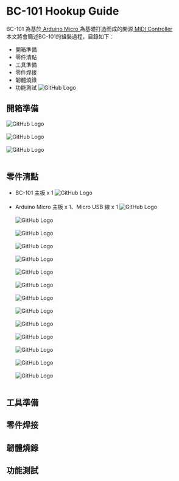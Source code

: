 # BC-101 Hookup Guide
BC-101 為基於[ Arduino Micro ](https://store.arduino.cc/usa/arduino-micro)為基礎打造而成的開源[ MIDI Controller ](https://en.wikipedia.org/wiki/MIDI_controller)<br>
本文將會簡述BC-101的組裝過程，目錄如下：
* 開箱準備
* 零件清點
* 工具準備
* 零件焊接
* 韌體燒錄
* 功能測試
![GitHub Logo](https://mainnolab.files.wordpress.com/2021/05/00.png?w=1024)
## 開箱準備
![GitHub Logo](https://mainnolab.files.wordpress.com/2021/05/01-2.jpg?w=800)<br><br>
![GitHub Logo](https://mainnolab.files.wordpress.com/2021/05/02-3.jpg?w=800)<br><br>
![GitHub Logo](https://mainnolab.files.wordpress.com/2021/05/03-3.jpg?w=800)<br><br>
## 零件清點
* BC-101 主板 x 1
![GitHub Logo](https://mainnolab.files.wordpress.com/2021/05/04.jpg?w=1024)<br><br>
* Arduino Micro 主板 x 1、Micro USB 線 x 1
![GitHub Logo](https://mainnolab.files.wordpress.com/2021/05/05.jpg?w=1024)<br><br>
![GitHub Logo](https://mainnolab.files.wordpress.com/2021/05/06.jpg?w=1024)<br><br>
![GitHub Logo](https://mainnolab.files.wordpress.com/2021/05/07.jpg?w=1024)<br><br>
![GitHub Logo](https://mainnolab.files.wordpress.com/2021/05/08.jpg?w=1024)<br><br>
![GitHub Logo](https://mainnolab.files.wordpress.com/2021/05/09.jpg?w=1024)<br><br>
![GitHub Logo](https://mainnolab.files.wordpress.com/2021/05/10.jpg?w=1024)<br><br>
![GitHub Logo](https://mainnolab.files.wordpress.com/2021/05/11.jpg?w=1024)<br><br>
![GitHub Logo](https://mainnolab.files.wordpress.com/2021/05/12.jpg?w=1024)<br><br>
![GitHub Logo](https://mainnolab.files.wordpress.com/2021/05/13.jpg?w=1024)<br><br>
![GitHub Logo](https://mainnolab.files.wordpress.com/2021/05/14.jpg?w=1024)<br><br>
![GitHub Logo](https://mainnolab.files.wordpress.com/2021/05/15.jpg?w=1024)<br><br>
![GitHub Logo](https://mainnolab.files.wordpress.com/2021/05/16.jpg?w=1024)<br><br>
![GitHub Logo](https://mainnolab.files.wordpress.com/2021/05/17.jpg?w=1024)<br><br>
![GitHub Logo](https://mainnolab.files.wordpress.com/2021/05/18.jpg?w=1024)<br><br>
## 工具準備
## 零件焊接
## 韌體燒錄
## 功能測試
